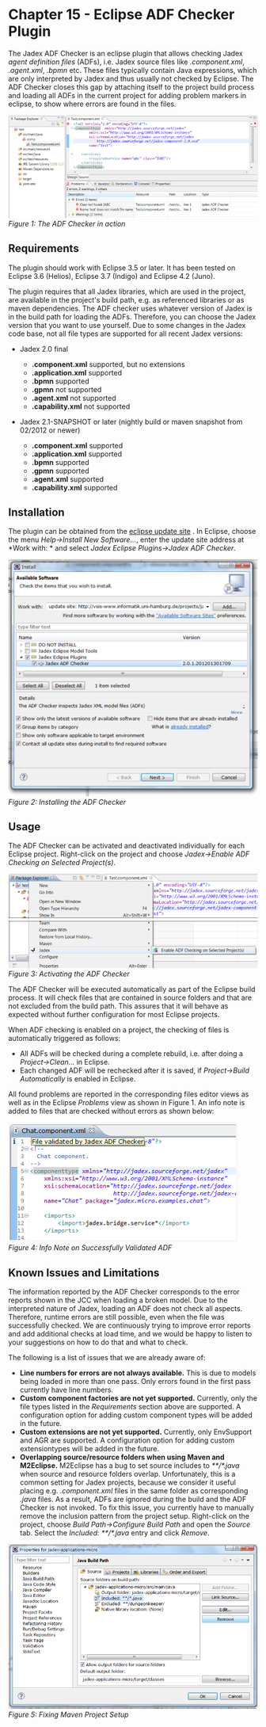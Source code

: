 Chapter 15 - Eclipse ADF Checker Plugin
====================================================

The Jadex ADF Checker is an eclipse plugin that allows checking Jadex *agent definition files* (ADFs), i.e. Jadex source files like *.component.xml*, *.agent.xml*, *.bpmn* etc. These files typically contain Java expressions, which are only interpreted by Jadex and thus usually not checked by Eclipse. The ADF Checker closes this gap by attaching itself to the project build process and loading all ADFs in the current project for adding problem markers in eclipse, to show where errors are found in the files.



![15 ADF Checker@adfchecker.png](adfchecker.png)  
*Figure 1: The ADF Checker in action*



Requirements
-------------------------

The plugin should work with Eclipse 3.5 or later. It has been tested on Eclipse 3.6 (Helios), Eclipse 3.7 (Indigo) and Eclipse 4.2 (Juno). 

The plugin requires that all Jadex libraries, which are used in the project, are available in the project's build path, e.g. as referenced libraries or as maven dependencies. The ADF checker uses whatever version of Jadex is in the build path for loading the ADFs. Therefore, you can choose the Jadex version that you want to use yourself. Due to some changes in the Jadex code base, not all file types are supported for all recent Jadex versions:

-   Jadex 2.0 final
    - **.component.xml** supported, but no extensions
    - **.application.xml** supported
    - **.bpmn** supported
    - **.gpmn** not supported
    - **.agent.xml** not supported
    - **.capability.xml** not supported



-   Jadex 2.1-SNAPSHOT or later (nightly build or maven snapshot from 02/2012 or newer)
    - **.component.xml** supported
    - **.application.xml** supported
    - **.bpmn** supported
    - **.gpmn** supported
    - **.agent.xml** supported
    - **.capability.xml** supported

Installation
-------------------------

The plugin can be obtained from the [eclipse update site](http://www2.activecomponents.org/eclipse/update/) . In Eclipse, choose the menu *Help-&gt;Install New Software...*, enter the update site address at *Work with: * and select *Jadex Eclipse Plugins-&gt;Jadex ADF Checker*.



![15 ADF Checker@install.png](install.png)  
*Figure 2: Installing the ADF Checker*



Usage
------------------

The ADF Checker can be activated and deactivated individually for each Eclipse project. Right-click on the project and choose *Jadex-&gt;Enable ADF Checking on Selected Project(s)*.



![15 ADF Checker@activate.png](activate.png)  
*Figure 3: Activating the ADF Checker*



The ADF Checker will be executed automatically as part of the Eclipse build process. It will check files that are contained in source folders and that are not excluded from the build path. This assures that it will behave as expected without further configuration for most Eclipse projects.



When ADF checking is enabled on a project, the checking of files is automatically triggered as follows:

-   All ADFs will be checked during a complete rebuild, i.e. after doing a *Project-&gt;Clean...* in Eclipse.
-   Each changed ADF will be rechecked after it is saved, if *Project-&gt;Build Automatically* is enabled in Eclipse.

All found problems are reported in the corresponding files editor views as well as in the Eclipse *Problems* view as shown in Figure 1. An info note is added to files that are checked without errors as shown below:



![15 ADF Checker@info.png](info.png)  
*Figure 4: Info Note on Successfully Validated ADF*



Known Issues and Limitations
-----------------------------------------

The information reported by the ADF Checker corresponds to the error reports shown in the JCC when loading a broken model. Due to the interpreted nature of Jadex, loading an ADF does not check all aspects. Therefore, runtime errors are still possible, even when the file was successfully checked. We are continuously trying to improve error reports and add additional checks at load time, and we would be happy to listen to your suggestions on how to do that and what to check.



The following is a list of issues that we are already aware of:

-   **Line numbers for errors are not always available.** This is due to models being loaded in more than one pass. Only errors found in the first pass currently have line numbers.
-   **Custom component factories are not yet supported.** Currently, only the file types listed in the *Requirements* section above are supported. A configuration option for adding custom component types will be added in the future.
-   **Custom extensions are not yet supported.** Currently, only EnvSupport and AGR are supported. A configuration option for adding custom extensiontypes will be added in the future.
-   **Overlapping source/resource folders when using Maven and M2Eclipse.** M2Eclipse has a bug to set source includes to *\*\*/\*.java* when source and resource folders overlap. Unfortunately, this is a common setting for Jadex projects, because we consider it useful placing e.g. *.component.xml* files in the same folder as corresponding *.java* files. As a result, ADFs are ignored during the build and the ADF Checker is not invoked. To fix this issue, you currently have to manually remove the inclusion pattern from the project setup. Right-click on the project, choose *Build Path-&gt;Configure Build Path* and open the *Source* tab. Select the *Included: \*\*/\*.java* entry and click *Remove*.

![15 ADF Checker@includes.png](includes.png)  
*Figure 5: Fixing Maven Project Setup*
